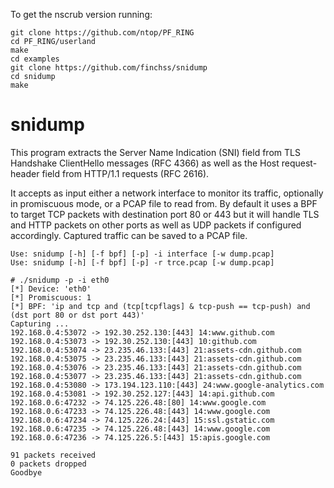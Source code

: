To get the nscrub version running: 

```
git clone https://github.com/ntop/PF_RING
cd PF_RING/userland
make
cd examples
git clone https://github.com/finchss/snidump
cd snidump
make
```

# snidump
This program extracts the Server Name Indication (SNI) field from
TLS Handshake ClientHello messages (RFC 4366) as well as the Host
request-header field from HTTP/1.1 requests (RFC 2616).

It accepts as input either a network interface to monitor its traffic,
optionally in promiscuous mode, or a PCAP file to read from. By default
it uses a BPF to target TCP packets with destination port 80 or 443 but
it will handle TLS and HTTP packets on other ports as well as UDP packets
if configured accordingly. Captured traffic can be saved to a PCAP file.

```
Use: snidump [-h] [-f bpf] [-p] -i interface [-w dump.pcap]
Use: snidump [-h] [-f bpf] [-p] -r trce.pcap [-w dump.pcap]
```

```
# ./snidump -p -i eth0
[*] Device: 'eth0'
[*] Promiscuous: 1
[*] BPF: 'ip and tcp and (tcp[tcpflags] & tcp-push == tcp-push) and (dst port 80 or dst port 443)'
Capturing ...
192.168.0.4:53072 -> 192.30.252.130:[443] 14:www.github.com
192.168.0.4:53073 -> 192.30.252.130:[443] 10:github.com
192.168.0.4:53074 -> 23.235.46.133:[443] 21:assets-cdn.github.com
192.168.0.4:53075 -> 23.235.46.133:[443] 21:assets-cdn.github.com
192.168.0.4:53076 -> 23.235.46.133:[443] 21:assets-cdn.github.com
192.168.0.4:53077 -> 23.235.46.133:[443] 21:assets-cdn.github.com
192.168.0.4:53080 -> 173.194.123.110:[443] 24:www.google-analytics.com
192.168.0.4:53081 -> 192.30.252.127:[443] 14:api.github.com
192.168.0.6:47232 -> 74.125.226.48:[80] 14:www.google.com
192.168.0.6:47233 -> 74.125.226.48:[443] 14:www.google.com
192.168.0.6:47234 -> 74.125.226.24:[443] 15:ssl.gstatic.com
192.168.0.6:47235 -> 74.125.226.48:[443] 14:www.google.com
192.168.0.6:47236 -> 74.125.226.5:[443] 15:apis.google.com

91 packets received
0 packets dropped
Goodbye
```
